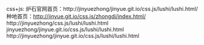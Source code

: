 css+js:
炉石官网首页：http://jinyuezhong/jinyue.git.io/css.js/lushi/lushi.html/
种地首页：http://jinyue.git.io/css.js/zhongdi/index.html/
http://jinyuezhong/css.js/lushi/lushi.html
jinyuezhong/jinyue.git.io/css.js/lushi/lushi.html
http://jinyuezhong/jinyue.git.io/css.js/lushi/lushi.html